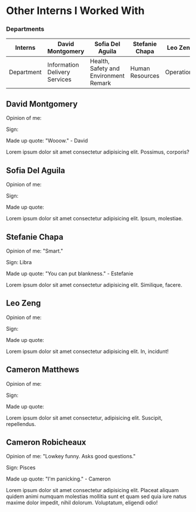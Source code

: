 # Other Interns I Worked With

### Departments

| Interns    | David Montgomery              | Sofia Del Aguila                      | Stefanie Chapa  | Leo Zeng   | Cameron Matthews              | Cameron Robicheaux |
| ---------- | ----------------------------- | ------------------------------------- | --------------- | ---------- | ----------------------------- | ------------------ |
| Department | Information Delivery Services | Health, Safety and Environment Remark | Human Resources | Operations | Information Delivery Services | Human Resources    |

## David Montgomery

Opinion of me:

Sign:

Made up quote: "Wooow." - David

Lorem ipsum dolor sit amet consectetur adipisicing elit. Possimus, corporis?

## Sofia Del Aguila

Opinion of me:

Sign:

Made up quote:

Lorem ipsum dolor sit amet consectetur adipisicing elit. Ipsum, molestiae.

## Stefanie Chapa

Opinion of me: "Smart."

Sign: Libra

Made up quote: "You can put blankness." - Estefanie

Lorem ipsum dolor sit amet consectetur adipisicing elit. Similique, facere.

## Leo Zeng

Opinion of me:

Sign:

Made up quote:

Lorem ipsum dolor sit amet consectetur adipisicing elit. In, incidunt!

## Cameron Matthews

Opinion of me:

Sign:

Made up quote:

Lorem ipsum dolor sit amet consectetur, adipisicing elit. Suscipit, repellendus.

## Cameron Robicheaux

Opinion of me: "Lowkey funny. Asks good questions."

Sign: Pisces

Made up quote: "I'm panicking." - Cameron

Lorem ipsum dolor sit amet consectetur adipisicing elit. Placeat aliquam quidem animi numquam molestias mollitia sunt et quam sed quia iure natus maxime dolor impedit, nihil dolorum. Voluptatum, eligendi odio!
